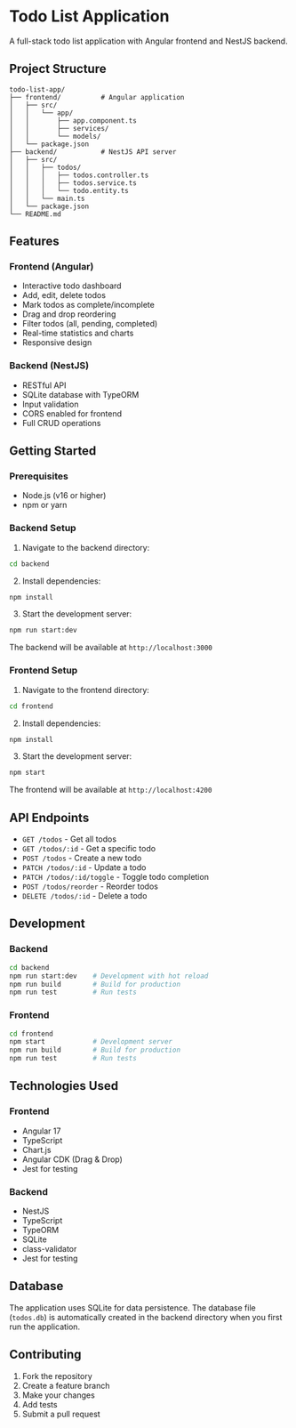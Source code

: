 # Todo List Application

A full-stack todo list application with Angular frontend and NestJS backend.

## Project Structure

```
todo-list-app/
├── frontend/          # Angular application
│   ├── src/
│   │   └── app/
│   │       ├── app.component.ts
│   │       ├── services/
│   │       └── models/
│   └── package.json
├── backend/           # NestJS API server
│   ├── src/
│   │   ├── todos/
│   │   │   ├── todos.controller.ts
│   │   │   ├── todos.service.ts
│   │   │   └── todo.entity.ts
│   │   └── main.ts
│   └── package.json
└── README.md
```

## Features

### Frontend (Angular)

- Interactive todo dashboard
- Add, edit, delete todos
- Mark todos as complete/incomplete
- Drag and drop reordering
- Filter todos (all, pending, completed)
- Real-time statistics and charts
- Responsive design

### Backend (NestJS)

- RESTful API
- SQLite database with TypeORM
- Input validation
- CORS enabled for frontend
- Full CRUD operations

## Getting Started

### Prerequisites

- Node.js (v16 or higher)
- npm or yarn

### Backend Setup

1. Navigate to the backend directory:

```bash
cd backend
```

2. Install dependencies:

```bash
npm install
```

3. Start the development server:

```bash
npm run start:dev
```

The backend will be available at `http://localhost:3000`

### Frontend Setup

1. Navigate to the frontend directory:

```bash
cd frontend
```

2. Install dependencies:

```bash
npm install
```

3. Start the development server:

```bash
npm start
```

The frontend will be available at `http://localhost:4200`

## API Endpoints

- `GET /todos` - Get all todos
- `GET /todos/:id` - Get a specific todo
- `POST /todos` - Create a new todo
- `PATCH /todos/:id` - Update a todo
- `PATCH /todos/:id/toggle` - Toggle todo completion
- `POST /todos/reorder` - Reorder todos
- `DELETE /todos/:id` - Delete a todo

## Development

### Backend

```bash
cd backend
npm run start:dev    # Development with hot reload
npm run build        # Build for production
npm run test         # Run tests
```

### Frontend

```bash
cd frontend
npm start            # Development server
npm run build        # Build for production
npm run test         # Run tests
```

## Technologies Used

### Frontend

- Angular 17
- TypeScript
- Chart.js
- Angular CDK (Drag & Drop)
- Jest for testing

### Backend

- NestJS
- TypeScript
- TypeORM
- SQLite
- class-validator
- Jest for testing

## Database

The application uses SQLite for data persistence. The database file (`todos.db`) is automatically created in the backend directory when you first run the application.

## Contributing

1. Fork the repository
2. Create a feature branch
3. Make your changes
4. Add tests
5. Submit a pull request
